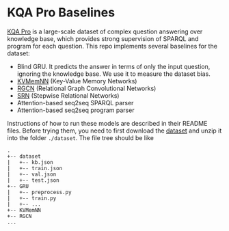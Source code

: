 # KQA Pro Baselines
[KQA Pro](https://arxiv.org/abs/2007.03875) is a large-scale dataset of complex question answering over knowledge base, which provides strong supervision of SPARQL and program for each question. 
This repo implements several baselines for the dataset:

- Blind GRU. It predicts the answer in terms of only the input question, ignoring the knowledge base. We use it to measure the dataset bias.
- [KVMemNN](https://www.aclweb.org/anthology/D16-1147/) (Key-Value Memory Networks)
- [RGCN](https://arxiv.org/abs/1703.06103) (Relational Graph Convolutional Networks)
- [SRN](https://dl.acm.org/doi/10.1145/3336191.3371812) (Stepwise Relational Networks)
- Attention-based seq2seq SPARQL parser
- Attention-based seq2seq program parser

Instructions of how to run these models are described in their README files.
Before trying them, you need to first download the [dataset](https://cloud.tsinghua.edu.cn/f/26d05edaa5d0480bb3ae/?dl=1) and unzip it into the folder `./dataset`.
The file tree should be like
```
.
+-- dataset
|   +-- kb.json
|   +-- train.json
|   +-- val.json
|   +-- test.json
+-- GRU
|   +-- preprocess.py
|   +-- train.py
|   +-- ...
+-- KVMemNN
+-- RGCN
...
```
